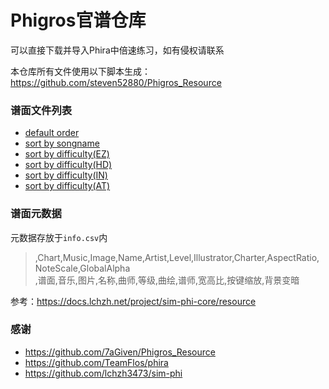 # Phigros官谱仓库

可以直接下载并导入Phira中倍速练习，如有侵权请联系  

本仓库所有文件使用以下脚本生成：  
https://github.com/steven52880/Phigros_Resource

### 谱面文件列表
- [default order](default.md)  
- [sort by songname](songname.md)  
- [sort by difficulty(EZ)](difficulty_ez.md)  
- [sort by difficulty(HD)](difficulty_hd.md)  
- [sort by difficulty(IN)](difficulty_in.md)  
- [sort by difficulty(AT)](difficulty_at.md)  

### 谱面元数据

元数据存放于`info.csv`内

> ,Chart,Music,Image,Name,Artist,Level,Illustrator,Charter,AspectRatio,NoteScale,GlobalAlpha  
> ,谱面,音乐,图片,名称,曲师,等级,曲绘,谱师,宽高比,按键缩放,背景变暗  

参考：https://docs.lchzh.net/project/sim-phi-core/resource

### 感谢 

- https://github.com/7aGiven/Phigros_Resource
- https://github.com/TeamFlos/phira
- https://github.com/lchzh3473/sim-phi